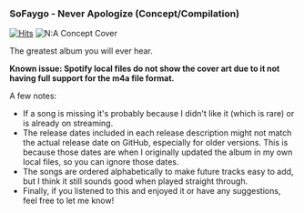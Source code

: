 ### SoFaygo - Never Apologize (Concept/Compilation)
[![Hits](https://hits.seeyoufarm.com/api/count/incr/badge.svg?url=https%3A%2F%2Fgithub.com%2FHeyItsMicro%2FSoFaygo-Never-Apologize&count_bg=%2379C83D&title_bg=%23555555&icon=&icon_color=%23E7E7E7&title=hits&edge_flat=false)](https://hits.seeyoufarm.com)
![N:A Concept Cover](https://github.com/HeyItsMicro/SoFaygo-Never-Apologize/assets/40962301/4a95b14b-234a-4bd0-b642-5a6830773d5f)

The greatest album you will ever hear.

**Known issue: Spotify local files do not show the cover art due to it not having full support for the m4a file format.**

A few notes:
- If a song is missing it's probably because I didn't like it (which is rare) or is already on streaming.
- The release dates included in each release description might not match the actual release date on GitHub, especially for older versions. This is because those dates are when I originally updated the album in my own local files, so you can ignore those dates.
- The songs are ordered alphabetically to make future tracks easy to add, but I think it still sounds good when played straight through.
- Finally, if you listened to this and enjoyed it or have any suggestions, feel free to let me know!
